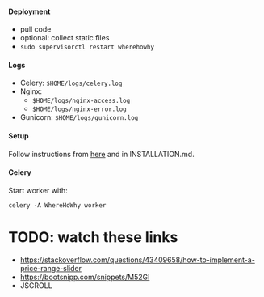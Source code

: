 #### Deployment
* pull code
* optional: collect static files
* `sudo supervisorctl restart wherehowhy`

#### Logs
* Celery: `$HOME/logs/celery.log`
* Nginx: 
  * `$HOME/logs/nginx-access.log`
  * `$HOME/logs/nginx-error.log`
* Gunicorn: `$HOME/logs/gunicorn.log`

#### Setup
Follow instructions from [here](https://simpleisbetterthancomplex.com/series/2017/10/16/a-complete-beginners-guide-to-django-part-7.html)
and in INSTALLATION.md.

#### Celery
Start worker with:
```
celery -A WhereHoWhy worker
```

# TODO: watch these links
* https://stackoverflow.com/questions/43409658/how-to-implement-a-price-range-slider
* https://bootsnipp.com/snippets/M52Gl
* JSCROLL
